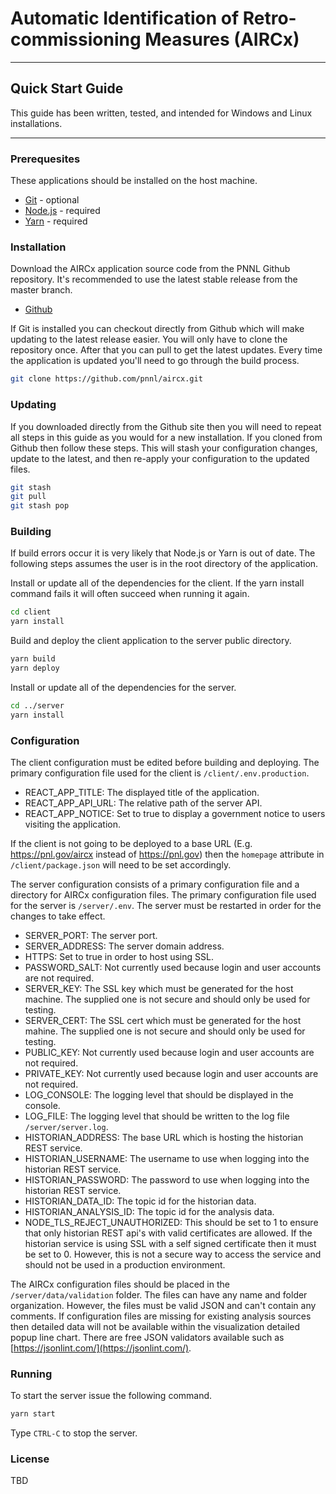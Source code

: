 # Automatic Identification of Retro-commissioning Measures (AIRCx)

___

## Quick Start Guide

This guide has been written, tested, and intended for Windows and Linux installations.

___

### Prerequesites

These applications should be installed on the host machine.

* [Git](https://git-scm.com/) - optional
* [Node.js](https://nodejs.org/) - required
* [Yarn](https://yarnpkg.com/) - required

### Installation

Download the AIRCx application source code from the PNNL Github repository. It's recommended to use the latest stable release from the master branch.

* [Github](https://github.com/pnnl/aircx/tree/master/)

If Git is installed you can checkout directly from Github which will make updating to the latest release easier. You will only have to clone the repository once. After that you can pull to get the latest updates. Every time the application is updated you'll need to go through the build process.

```bash
git clone https://github.com/pnnl/aircx.git
```

### Updating

If you downloaded directly from the Github site then you will need to repeat all steps in this guide as you would for a new installation. If you cloned from Github then follow these steps. This will stash your configuration changes, update to the latest, and then re-apply your configuration to the updated files.

```bash
git stash
git pull
git stash pop
```

### Building

If build errors occur it is very likely that Node.js or Yarn is out of date. The following steps assumes the user is in the root directory of the application.

Install or update all of the dependencies for the client. If the yarn install command fails it will often succeed when running it again.

```bash
cd client
yarn install
```

Build and deploy the client application to the server public directory.

```bash
yarn build
yarn deploy
```
 
 Install or update all of the dependencies for the server.

 ```bash
 cd ../server
 yarn install
 ```

### Configuration

The client configuration must be edited before building and deploying. The primary configuration file used for the client is `/client/.env.production`.

* REACT_APP_TITLE: The displayed title of the application.
* REACT_APP_API_URL: The relative path of the server API.
* REACT_APP_NOTICE: Set to true to display a government notice to users visiting the application.

If the client is not going to be deployed to a base URL (E.g. https://pnl.gov/aircx instead of https://pnl.gov) then the `homepage` attribute in `/client/package.json` will need to be set accordingly.

The server configuration consists of a primary configuration file and a directory for AIRCx configuration files. The primary configuration file used for the server is `/server/.env`. The server must be restarted in order for the changes to take effect.

* SERVER_PORT: The server port.
* SERVER_ADDRESS: The server domain address.
* HTTPS: Set to true in order to host using SSL.
* PASSWORD_SALT: Not currently used because login and user accounts are not required.
* SERVER_KEY: The SSL key which must be generated for the host machine. The supplied one is not secure and should only be used for testing.
* SERVER_CERT: The SSL cert which must be generated for the host mahine. The supplied one is not secure and should only be used for testing.
* PUBLIC_KEY: Not currently used because login and user accounts are not required.
* PRIVATE_KEY: Not currently used because login and user accounts are not required.
* LOG_CONSOLE: The logging level that should be displayed in the console.
* LOG_FILE: The logging level that should be written to the log file `/server/server.log`.
* HISTORIAN_ADDRESS: The base URL which is hosting the historian REST service.
* HISTORIAN_USERNAME: The username to use when logging into the historian REST service.
* HISTORIAN_PASSWORD: The password to use when logging into the historian REST service.
* HISTORIAN_DATA_ID: The topic id for the historian data.
* HISTORIAN_ANALYSIS_ID: The topic id for the analysis data.
* NODE_TLS_REJECT_UNAUTHORIZED: This should be set to 1 to ensure that only historian REST api's with valid certificates are allowed. If the historian service is using SSL with a self signed certificate then it must be set to 0. However, this is not a secure way to access the service and should not be used in a production environment.

The AIRCx configuration files should be placed in the `/server/data/validation` folder. The files can have any name and folder organization. However, the files must be valid JSON and can't contain any comments. If configuration files are missing for existing analysis sources then detailed data will not be available within the visualization detailed popup line chart. There are free JSON validators available such as [https://jsonlint.com/](https://jsonlint.com/).

### Running

To start the server issue the following command.

```bash
yarn start
```

Type `CTRL-C` to stop the server.

### License

TBD